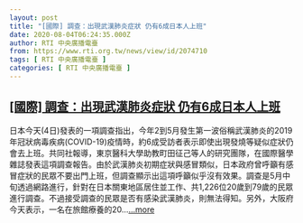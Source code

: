```yaml
---
layout: post
title: "[國際] 調查：出現武漢肺炎症狀 仍有6成日本人上班"
date: 2020-08-04T06:24:35.000Z
author: RTI 中央廣播電臺
from: https://www.rti.org.tw/news/view/id/2074710
tags: [ RTI 中央廣播電臺 ]
categories: [ RTI 中央廣播電臺 ]
---
```

<!--1596522275000-->
[[國際] 調查：出現武漢肺炎症狀 仍有6成日本人上班](https://www.rti.org.tw/news/view/id/2074710)
------

<div>
日本今天(4日)發表的一項調查指出，今年2到5月發生第一波俗稱武漢肺炎的2019年冠狀病毒疾病(COVID-19)疫情時，約6成受訪者表示即使出現發燒等疑似症狀仍會去上班。共同社報導，東京醫科大學助教町田征己等人的研究團隊，在國際醫學雜誌發表這項調查報告。由於武漢肺炎初期症狀與感冒類似，日本政府曾呼籲有感冒症狀的民眾不要出門上班，但調查顯示出這項呼籲似乎沒有效果。調查是5月中旬透過網路進行，針對在日本關東地區居住並工作、共1,226位20歲到79歲的民眾進行調查。不過接受調查的民眾是否有感染武漢肺炎，則無法得知。另外，大阪府今天表示，一名在旅館療養的20...<a target="_blank" href="https://www.rti.org.tw/news/view/id/2074710">...more</a>
</div>
